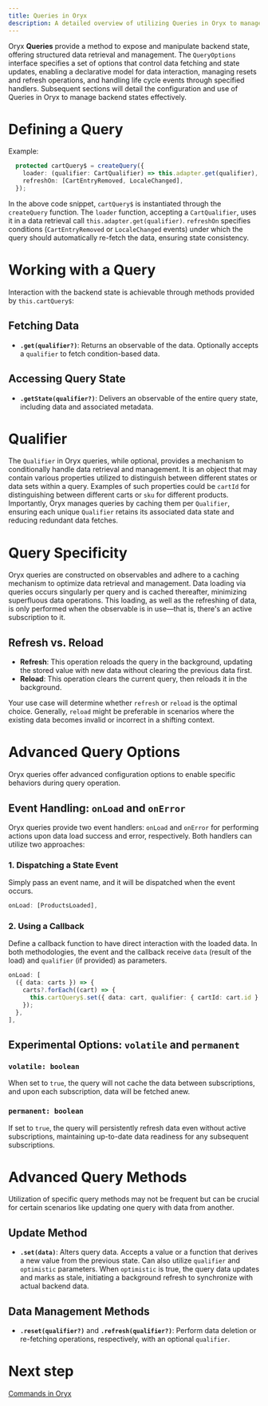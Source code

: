 ```yaml
---
title: Queries in Oryx
description: A detailed overview of utilizing Queries in Oryx to manage, retrieve, and monitor data, alongside optimizing performance through caching, qualifiers, and strategic data retrieval methods.
---
```


Oryx **Queries** provide a method to expose and manipulate backend state, offering structured data retrieval and management. The `QueryOptions` interface specifies a set of options that control data fetching and state updates, enabling a declarative model for data interaction, managing resets and refresh operations, and handling life cycle events through specified handlers. Subsequent sections will detail the configuration and use of Queries in Oryx to manage backend states effectively.

# Defining a Query

Example:

```ts
  protected cartQuery$ = createQuery({
    loader: (qualifier: CartQualifier) => this.adapter.get(qualifier),
    refreshOn: [CartEntryRemoved, LocaleChanged],
  });
```

In the above code snippet, `cartQuery$` is instantiated through the `createQuery` function. The `loader` function, accepting a `CartQualifier`, uses it in a data retrieval call `this.adapter.get(qualifier)`. `refreshOn` specifies conditions (`CartEntryRemoved` or `LocaleChanged` events) under which the query should automatically re-fetch the data, ensuring state consistency.

# Working with a Query

Interaction with the backend state is achievable through methods provided by `this.cartQuery$`:

## Fetching Data
- **`.get(qualifier?)`**: Returns an observable of the data. Optionally accepts a `qualifier` to fetch condition-based data. 

## Accessing Query State
- **`.getState(qualifier?)`**: Delivers an observable of the entire query state, including data and associated metadata.


# Qualifier

The `Qualifier` in Oryx queries, while optional, provides a mechanism to conditionally handle data retrieval and management. It is an object that may contain various properties utilized to distinguish between different states or data sets within a query. Examples of such properties could be `cartId` for distinguishing between different carts or `sku` for different products. Importantly, Oryx manages queries by caching them per `Qualifier`, ensuring each unique `Qualifier` retains its associated data state and reducing redundant data fetches.


# Query Specificity

Oryx queries are constructed on observables and adhere to a caching mechanism to optimize data retrieval and management. Data loading via queries occurs singularly per query and is cached thereafter, minimizing superfluous data operations. This loading, as well as the refreshing of data, is only performed when the observable is in use—that is, there's an active subscription to it.

## Refresh vs. Reload

- **Refresh**: This operation reloads the query in the background, updating the stored value with new data without clearing the previous data first.
- **Reload**: This operation clears the current query, then reloads it in the background.

Your use case will determine whether `refresh` or `reload` is the optimal choice. Generally, `reload` might be preferable in scenarios where the existing data becomes invalid or incorrect in a shifting context.





# Advanced Query Options

Oryx queries offer advanced configuration options to enable specific behaviors during query operation.

## Event Handling: `onLoad` and `onError`

Oryx queries provide two event handlers: `onLoad` and `onError` for performing actions upon data load success and error, respectively. Both handlers can utilize two approaches:

### 1. Dispatching a State Event

Simply pass an event name, and it will be dispatched when the event occurs.

```ts
onLoad: [ProductsLoaded],
```

### 2. Using a Callback

Define a callback function to have direct interaction with the loaded data. In both methodologies, the event and the callback receive `data` (result of the load) and `qualifier` (if provided) as parameters.

```ts
onLoad: [
  ({ data: carts }) => {
    carts?.forEach((cart) => {
      this.cartQuery$.set({ data: cart, qualifier: { cartId: cart.id } });
    });
  },
],
```

## Experimental Options: `volatile` and `permanent`

### `volatile: boolean`
When set to `true`, the query will not cache the data between subscriptions, and upon each subscription, data will be fetched anew.

### `permanent: boolean`
If set to `true`, the query will persistently refresh data even without active subscriptions, maintaining up-to-date data readiness for any subsequent subscriptions.


# Advanced Query Methods

Utilization of specific query methods may not be frequent but can be crucial for certain scenarios like updating one query with data from another.

## Update Method
- **`.set(data)`**: Alters query data. Accepts a value or a function that derives a new value from the previous state. Can also utilize `qualifier` and `optimistic` parameters. When `optimistic` is true, the query data updates and marks as stale, initiating a background refresh to synchronize with actual backend data.

## Data Management Methods
- **`.reset(qualifier?)`** and **`.refresh(qualifier?)`**: Perform data deletion or re-fetching operations, respectively, with an optional `qualifier`.

# Next step

[Commands in Oryx](/docs/oryx/architecture/query-command/query-command-command.md)
